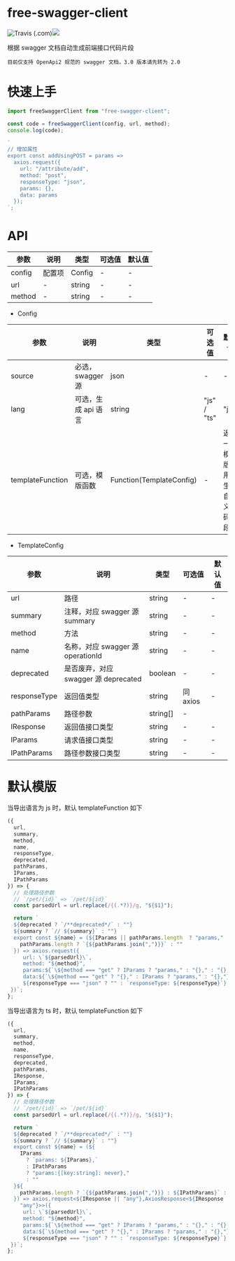 # free-swagger-client

![Travis (.com)](https://img.shields.io/travis/com/yeyan1996/free-swagger-client)![](https://img.shields.io/npm/v/free-swagger-client)

根据 swagger 文档自动生成前端接口代码片段

`目前仅支持 OpenApi2 规范的 swagger 文档，3.0 版本请先转为 2.0`

# 快速上手

```javascript
import freeSwaggerClient from "free-swagger-client";

const code = freeSwaggerClient(config, url, method);
console.log(code);

`
// 增加属性
export const addUsingPOST = params =>
  axios.request({
    url: "/attribute/add",
    method: "post",
    responseType: "json",
    params: {},
    data: params
  });
`;
```

# API

| 参数   | 说明   | 类型   | 可选值 | 默认值 |
| ------ | ------ | ------ | ------ | ------ |
| config | 配置项 | Config | -      | -      |
| url    | -      | string | -      | -      |
| method | -      | string | -      | -      |

- Config

| 参数             | 说明                | 类型                     | 可选值      | 默认值                               |
| ---------------- | ------------------- | ------------------------ | ----------- | ------------------------------------ |
| source           | 必选，swagger 源    | json                     | -           | -                                    |
| lang             | 可选，生成 api 语言 | string                   | "js" / "ts" | "js"                                 |
| templateFunction | 可选，模版函数      | Function(TemplateConfig) | -           | 返回一个模版，用于生成自定义代码片段 |

- TemplateConfig

| 参数         | 说明                                 | 类型     | 可选值   | 默认值 |
| ------------ | ------------------------------------ | -------- | -------- | ------ |
| url          | 路径                                 | string   | -        | -      |
| summary      | 注释，对应 swagger 源 summary        | string   | -        | -      |
| method       | 方法                                 | string   | -        | -      |
| name         | 名称，对应 swagger 源 operationId    | string   | -        | -      |
| deprecated   | 是否废弃，对应 swagger 源 deprecated | boolean  | -        | -      |
| responseType | 返回值类型                           | string   | 同 axios | -      |
| pathParams   | 路径参数                             | string[] | -        |
| IResponse    | 返回值接口类型                       | string   | -        | -      |
| IParams      | 请求值接口类型                       | string   | -        | -      |
| IPathParams  | 路径参数接口类型                     | string   | -        | -      |

# 默认模版

当导出语言为 js 时，默认 templateFunction 如下

```javascript
({
  url,
  summary,
  method,
  name,
  responseType,
  deprecated,
  pathParams,
  IParams,
  IPathParams
}) => {
  // 处理路径参数
  // `/pet/{id}` => `/pet/${id}`
  const parsedUrl = url.replace(/{(.*?)}/g, "${$1}");

  return `
  ${deprecated ? `/**deprecated*/` : ""}
  ${summary ? `// ${summary}` : ""}
  export const ${name} = (${IParams || pathParams.length  ? "params," : ""}${
    pathParams.length ? `{${pathParams.join(",")}}` : ""
  }) => axios.request({
     url: \`${parsedUrl}\`, 
     method: "${method}",
     params:${`\${method === "get" ? IParams ? "params," : "{}," : "{},"}`}
     data:${`\${method === "get" ? "{}," : IParams ? "params," : "{},"}`}
     ${responseType === "json" ? "" : `responseType: ${responseType}`}
 })`;
};
```

当导出语言为 ts 时，默认 templateFunction 如下

```javascript
({
  url,
  summary,
  method,
  name,
  responseType,
  deprecated,
  pathParams,
  IResponse,
  IParams,
  IPathParams
}) => {
  // 处理路径参数
  // `/pet/{id}` => `/pet/${id}`
  const parsedUrl = url.replace(/{(.*?)}/g, "${$1}");

  return `
  ${deprecated ? `/**deprecated*/` : ""}
  ${summary ? `// ${summary}` : ""}  
  export const ${name} = (${
    IParams
      ? `params: ${IParams},`
      : IPathParams
      ? "params:{[key:string]: never},"
      : ""
  }${
    pathParams.length ? `{${pathParams.join(",")}} : ${IPathParams}` : ""
  }) => axios.request<${IResponse || "any"},AxiosResponse<${IResponse ||
    "any"}>>({
     url: \`${parsedUrl}\`, 
     method: "${method}",  
     params:${`\${method === "get" ? IParams ? "params," : "{}," : "{},"}`}
     data:${`\${method === "get" ? "{}," : IParams ? "params," : "{},"}`}
     ${responseType === "json" ? "" : `responseType: ${responseType}`}
 })`;
};
```
